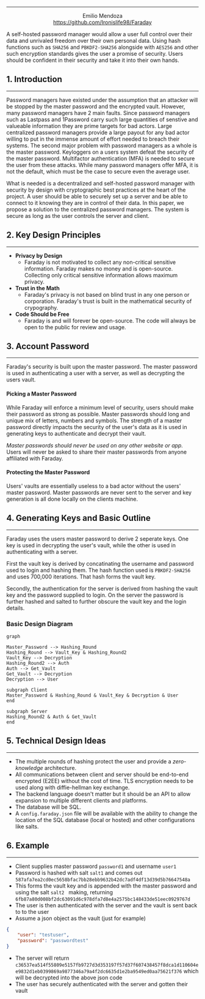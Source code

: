 --- ---
<div style="text-align: center; ">
<p style="margin: 0px; padding: 0px;">Emilio Mendoza</p>
<a style="margin: 0px; padding: 0px;" href="https://github.com/Ironislife98/Faraday">https://github.com/Ironislife98/Faraday</a>
</div>

A self-hosted password manager would allow a user full control over their data and unrivaled freedom over their own personal data. Using hash functions such as ```SHA256``` and ```PBKDF2-SHA256``` alongside with ```AES256``` and other such encryption standards gives the user a promise of security. Users should be confident in their security and take it into their own hands.

## 1. Introduction
---
Password managers have existed under the assumption that an attacker will be stopped by the master password and the encrypted vault. However, many password managers have 2 main faults. Since password managers such as Lastpass and 1Password carry such large quantities of senstive and valueable information they are prime targets for bad actors. Large centralized password managers provide a large payout for any bad actor willing to put in the immense amount of effort needed to breach their systems. The second major problem with password managers as a whole is the master password. Keyloggers on a users system defeat the security of the master password. Multifactor authentication (MFA) is needed to secure the user from these attacks. While many password managers offer MFA, it is not the default, which must be the case to secure even the average user.

What is needed is a decentralized and self-hosted password manager with security by design with cryptographic best practices at the heart of the project. A user should be able to securely set up a server and be able to connect to it knowing they are in control of their data. In this paper, we propose a solution to the centralized password managers.  The system is secure as long as the user controls the server and client.

## 2. Key Design Principles
---

- **Privacy by Design**
	- Faraday is not motivated to collect any non-critical sensitive information. Faraday makes no money and is open-source. Collecting only critical sensitive information allows maximum privacy.
- **Trust in the Math**
	- Faraday's privacy is not based on blind trust in any one person or corporation. Faraday's trust is built in the mathematical security of crypography.
- **Code Should be Free**
	- Faraday is and will forever be open-source. The code will always be open to the public for review and usage.


## 3. Account Password
---
Faraday's security is built upon the master password. The master password is used in authenticating a user with a server, as well as decrypting the users vault.

#### Picking a Master Password
While Faraday will enforce a minimum level of security, users should make their password as strong as possible. Master passwords should long and unique mix of letters, numbers and symbols. The strength of a master password directly impacts the security of the user's data as it is used in generating keys to authenticate and decrypt their vault.

*Master passwords should never be used on any other website or app.* Users will never be asked to share their master passwords from anyone affiliated with Faraday.

#### Protecting the Master Password
Users' vaults are essentially useless to a bad actor without the users' master password. Master passwords are never sent to the server and key generation is all done locally on the clients machine.

## 4. Generating Keys and Basic Outline
---
Faraday uses the users master password to derive 2 seperate keys. One key is used in decrypting the user's vault, while the other is used in authenticating with a server. 

First the vault key is derived by concatinating the username and password used to login and hashing them. The hash function used is ```PBKDF2-SHA256``` and uses 700,000 iterations. That hash forms the vault key.

Secondly, the authentication for the server is derived from hashing the vault key and the password supplied to login. On the server the password is further hashed and salted to further obscure the vault key and the login details.

### Basic Design Diagram

```mermaid
graph
  
Master_Password --> Hashing_Round
Hashing_Round --> Vault_Key & Hashing_Round2
Vault_Key --> Decryption
Hashing_Round2 --> Auth
Auth --> Get_Vault
Get_Vault --> Decryption
Decryption --> User

subgraph Client
Master_Password & Hashing_Round & Vault_Key & Decryption & User
end  
  
subgraph Server 
Hashing_Round2 & Auth & Get_Vault
end

```
## 5. Technical Design Ideas
---
 - The multiple rounds of hashing protect the user and provide a *zero-knowledge* architecture. 
 - All communications between client and server should be end-to-end encrypted (E2EE) without the cost of time. TLS encryption needs to be used along with diffie-hellman key exchange.
 - The backend language doesn't matter but it should be an API to allow expansion to multiple different clients and platforms.
 - The database will be SQL.
 - A  ```config.faraday.json``` file will be available with the ability to change the location of the SQL database (local or hosted) and other configurations like salts.

## 6. Example
---
-  Client supplies master password ```password1``` and username ```user1```
- Password is hashed with salt ```salt1``` and comes out ```587afa7ea2cd0ec5658bfac7bb28ebb9632b42dc7adf4df13d39d5b76647548a```
- This forms the vault key and is appended with the master password and using the salt ```salt2 ``` making, returning ``6fb87a80d008bf2dc63091d6c978dfa7d8e4a2575bc148433de51eec0929767d``
- The user is then authenticated with the server and the vault is sent back to to the user
- Assume a json object as the vault (just for example)
```json
{
    "user": "testuser",
    "password": "passwordtest"
}
```
- The server will return ``c36537ea514f55809e5157fb9727d3d353197f57d37f607438457f8dca1d110604ee9832d1eb0399869a9877346a79a4f2dc6635d1e2ba9549ed0aa75621f376`` which will be decrypted into the above json code
- The user has securely authenticated with the server and gotten their vault

